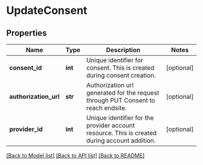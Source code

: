# UpdateConsent

## Properties
Name | Type | Description | Notes
------------ | ------------- | ------------- | -------------
**consent_id** | **int** | Unique identifier for consent. This is created during consent creation. | [optional] 
**authorization_url** | **str** | Authorization url generated for the request through PUT Consent to reach endsite. | [optional] 
**provider_id** | **int** | Unique identifier for the provider account resource. This is created during account addition. | [optional] 

[[Back to Model list]](../README.md#documentation-for-models) [[Back to API list]](../README.md#documentation-for-api-endpoints) [[Back to README]](../README.md)


